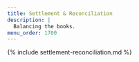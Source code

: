 ```yaml
---
title: Settlement & Reconciliation
description: |
  Balancing the books.
menu_order: 1700
---
```


{% include settlement-reconciliation.md %}
